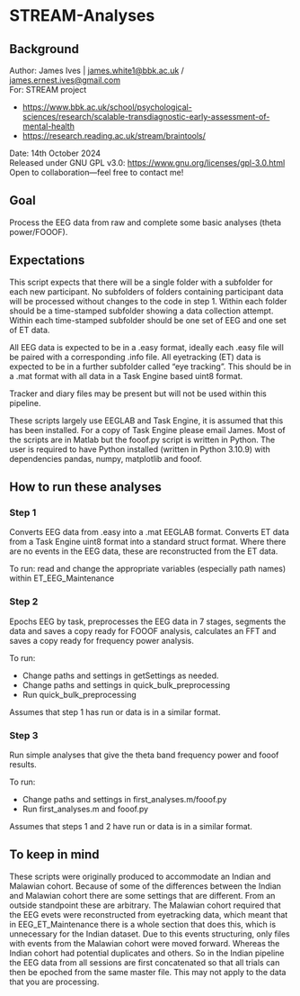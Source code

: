 # STREAM-Analyses
## Background
Author: James Ives | james.white1@bbk.ac.uk / james.ernest.ives@gmail.com<br />
For: STREAM project 
-	https://www.bbk.ac.uk/school/psychological-sciences/research/scalable-transdiagnostic-early-assessment-of-mental-health
-	https://research.reading.ac.uk/stream/braintools/
<!-- end of the list -->
Date: 14th October 2024<br />
Released under GNU GPL v3.0: https://www.gnu.org/licenses/gpl-3.0.html<br />
Open to collaboration—feel free to contact me!<br />
## Goal
Process the EEG data from raw and complete some basic analyses (theta power/FOOOF).
## Expectations
This script expects that there will be a single folder with a subfolder for each new participant. No subfolders of folders containing participant data will be processed without changes to the code in step 1. Within each folder should be a time-stamped subfolder showing a data collection attempt. Within each time-stamped subfolder should be one set of EEG and one set of ET data.</p>
All EEG data is expected to be in a .easy format, ideally each .easy file will be paired with a corresponding .info file. All eyetracking (ET) data is expected to be in a further subfolder called “eye tracking”. This should be in a .mat format with all data in a Task Engine based uint8 format.</p>
Tracker and diary files may be present but will not be used within this pipeline.</p>
These scripts largely use EEGLAB and Task Engine, it is assumed that this has been installed. For a copy of Task Engine please email James. Most of the scripts are in Matlab but the fooof.py script is written in Python. The user is required to have Python installed (written in Python 3.10.9) with dependencies pandas, numpy, matplotlib and fooof.
## How to run these analyses
### Step 1
Converts EEG data from .easy into a .mat EEGLAB format. Converts ET data from a Task Engine uint8 format into a standard struct format. Where there are no events in the EEG data, these are reconstructed from the ET data.</p>
To run: read and change the appropriate variables (especially path names) within ET_EEG_Maintenance
### Step 2
Epochs EEG by task, preprocesses the EEG data in 7 stages, segments the data and saves a copy ready for FOOOF analysis, calculates an FFT and saves a copy ready for frequency power analysis.</p>
To run: 
-	Change paths and settings in getSettings as needed.
-	Change paths and settings in quick_bulk_preprocessing
-	Run quick_bulk_preprocessing
<!-- end of the list -->
Assumes that step 1 has run or data is in a similar format.
### Step 3
Run simple analyses that give the theta band frequency power and fooof results.</p>
To run: 
-	Change paths and settings in first_analyses.m/fooof.py
-	Run first_analyses.m and fooof.py
<!-- end of the list -->
Assumes that steps 1 and 2 have run or data is in a similar format.
## To keep in mind
These scripts were originally produced to accommodate an Indian and Malawian cohort. Because of some of the differences between the Indian and Malawian cohort there are some settings that are different. From an outside standpoint these are arbitrary. The Malawian cohort required that the EEG evets were reconstructed from eyetracking data, which meant that in EEG_ET_Maintenance there is a whole section that does this, which is unnecessary for the Indian dataset. Due to this events structuring, only files with events from the Malawian cohort were moved forward. Whereas the Indian cohort had potential duplicates and others. So in the Indian pipeline the EEG data from all sessions are first concatenated so that all trials can then be epoched from the same master file.
This may not apply to the data that you are processing.
